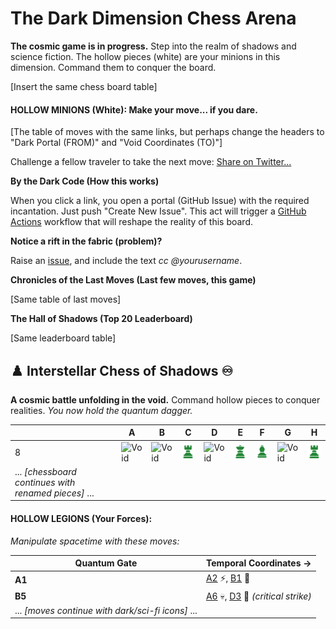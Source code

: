 # The Dark Dimension Chess Arena

**The cosmic game is in progress.** Step into the realm of shadows and science fiction. The hollow pieces (white) are your minions in this dimension. Command them to conquer the board. 

[Insert the same chess board table]

#### **HOLLOW MINIONS (White):** Make your move... if you dare.

[The table of moves with the same links, but perhaps change the headers to "Dark Portal (FROM)" and "Void Coordinates (TO)"]

Challenge a fellow traveler to take the next move: [Share on Twitter...](...)

**By the Dark Code (How this works)**

When you click a link, you open a portal (GitHub Issue) with the required incantation. Just push "Create New Issue". This act will trigger a [GitHub Actions](...) workflow that will reshape the reality of this board.

**Notice a rift in the fabric (problem)?**

Raise an [issue](...), and include the text _cc @yourusername_.

**Chronicles of the Last Moves (Last few moves, this game)**

[Same table of last moves]

**The Hall of Shadows (Top 20 Leaderboard)**

[Same leaderboard table]
## ♟️ Interstellar Chess of Shadows ♾️  
**A cosmic battle unfolding in the void.** Command hollow pieces to conquer realities. *You now hold the quantum dagger.*  

|   | A | B | C | D | E | F | G | H |
| - | - | - | - | - | - | - | - | - |
| 8 | ![Void](https://raw.githubusercontent.com/timburgan/timburgan/master/chess_images/blank.png) | ![Void](https://raw.githubusercontent.com/timburgan/timburgan/master/chess_images/blank.png) | ![Dark Rook](https://raw.githubusercontent.com/timburgan/timburgan/master/chess_images/r.png) | ![Void](https://raw.githubusercontent.com/timburgan/timburgan/master/chess_images/blank.png) | ![Shadow King](https://raw.githubusercontent.com/timburgan/timburgan/master/chess_images/k.png) | ![Nebula Bishop](https://raw.githubusercontent.com/timburgan/timburgan/master/chess_images/b.png) | ![Void](https://raw.githubusercontent.com/timburgan/timburgan/master/chess_images/blank.png) | ![Singularity Rook](https://raw.githubusercontent.com/timburgan/timburgan/master/chess_images/r.png) |
| ... *[chessboard continues with renamed pieces]* ... |

#### **HOLLOW LEGIONS (Your Forces):**  
*Manipulate spacetime with these moves:*

| Quantum Gate | Temporal Coordinates → |
| ------------ | ---------------------- |
| **A1** | [A2](https://github.com/timburgan/timburgan/issues/new?title=chess%7Cmove%7Ca1a2%7C39209&body=Just+push+%27Submit+new+issue%27.+You+don%27t+need+to+do+anything+else.) ⚡, [B1](https://github.com/timburgan/timburgan/issues/new?title=chess%7Cmove%7Ca1b1%7C39209&body=Just+push+%27Submit+new+issue%27.+You+don%27t+need+to+do+anything+else.) 🌌 |
| **B5** | [A6](https://github.com/timburgan/timburgan/issues/new?title=chess%7Cmove%7Cb5a6%7C39209&body=Just+push+%27Submit+new+issue%27.+You+don%27t+need+to+do+anything+else.) 💀, [D3](https://github.com/timburgan/timburgan/issues/new?title=chess%7Cmove%7Cb5d3%7C39209&body=Just+push+%27Submit+new+issue%27.+You+don%27t+need+to+do+anything+else.) 🔮 *(critical strike)* |
| ... *[moves continue with dark/sci-fi icons]* ... |
